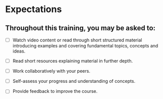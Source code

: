 # Expectations

## Throughout this training, you may be asked to:

* [ ] Watch video content or read through short structured material introducing examples and covering fundamental topics, concepts and ideas.
* [ ] Read short resources explaining material in further depth.
* [ ] Work collaboratively with your peers.
* [ ] Self-assess your progress and understanding of concepts.
* [ ] Provide feedback to improve the course.

